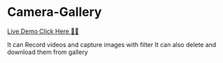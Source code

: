 # Camera-Gallery

[Live Demo Click Here 🚀🚀](https://mohit-kek.github.io/Camera-Gallery/)


It can Record videos and capture images with filter 
It can also delete and download them from gallery
